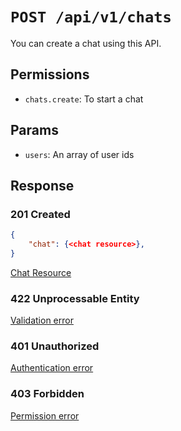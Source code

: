 # `POST /api/v1/chats`
You can create a chat using this API.


## Permissions

- `chats.create`: To start a chat

## Params

- `users`: An array of user ids

## Response

### 201 Created
```json
{
    "chat": {<chat resource>},
}
```

[Chat Resource](chat_resource.md)

### 422 Unprocessable Entity
[Validation error](../_globals/validation-errors.md)

### 401 Unauthorized
[Authentication error](../_globals/authentication-errors.md)

### 403 Forbidden
[Permission error](../_globals/permission-errors.md)
